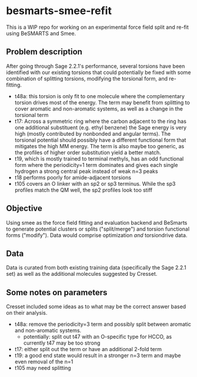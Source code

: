 # besmarts-smee-refit

This is a WIP repo for working on an experimental force field split and re-fit using BeSMARTS and Smee.

## Problem description

After going through Sage 2.2.1's performance, several torsions have been identified with our existing torsions that could potentially be fixed with some combination of splitting torsions, modifying the torsional form, and re-fitting.

* t48a: this torsion is only fit to one molecule where the complementary torsion drives most of the energy. The term may benefit from splitting to cover aromatic and non-aromatic systems, as well as a change in the torsional term
* t17: Across a symmetric ring where the carbon adjacent to the ring has one additional substituent (e.g. ethyl benzene) the Sage energy is very high (mostly contributed by nonbonded and angular terms). The torsional potential should possibly have a different functional form that mitigates the high MM energy. The term is also maybe too generic, as the profiles of higher order substitution yield a better match.
* t19, which is mostly trained to terminal methyls, has an odd functional form where the periodicity=1 term dominates and gives each single hydrogen a strong central peak instead of weak n=3 peaks
* t18 performs poorly for amide-adjacent torsions
* t105 covers an O linker with an sp2 or sp3 terminus. While the sp3 profiles match the QM well, the sp2 profiles look too stiff

## Objective

Using smee as the force field fitting and evaluation backend and BeSmarts to generate potential clusters or splits ("split/merge") and torsion functional forms ("modify"). Data would comprise optimization *and* torsiondrive data.

## Data

Data is curated from both existing training data (specifically the Sage 2.2.1 set) as well as the additional molecules suggested by Cresset.


## Some notes on parameters

Cresset included some ideas as to what may be the correct answer based on their analysis.

* t48a: remove the periodicity=3 term and possibly split between aromatic and non-aromatic systems.
    * potentially: split out t47 with an O-specific type for HCCO, as currently t47 may be too strong
* t17: either split out the term or have an additional 2-fold term
* t19: a good end state would result in a stronger n=3 term and maybe even removal of the n=1
* t105 may need splitting